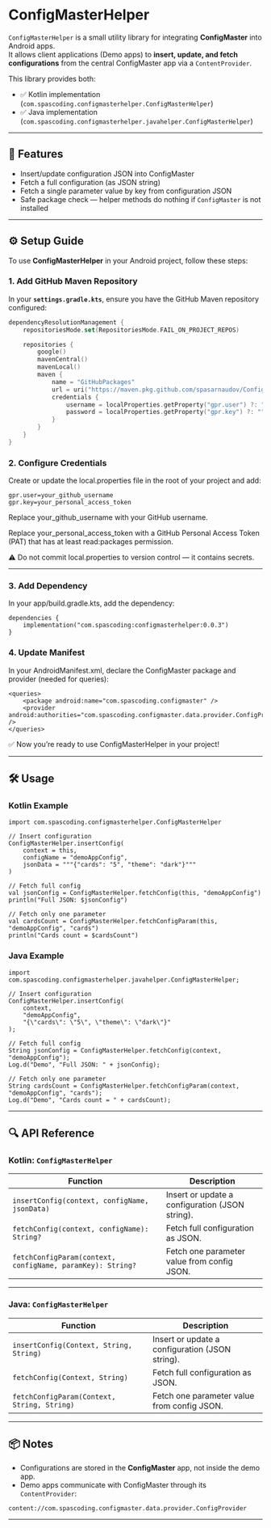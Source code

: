 # ConfigMasterHelper

`ConfigMasterHelper` is a small utility library for integrating **ConfigMaster** into Android apps.  
It allows client applications (Demo apps) to **insert, update, and fetch configurations** from the central ConfigMaster app via a `ContentProvider`.

This library provides both:
- ✅ Kotlin implementation (`com.spascoding.configmasterhelper.ConfigMasterHelper`)
- ✅ Java implementation (`com.spascoding.configmasterhelper.javahelper.ConfigMasterHelper`)

---

## 📌 Features

- Insert/update configuration JSON into ConfigMaster
- Fetch a full configuration (as JSON string)
- Fetch a single parameter value by key from configuration JSON
- Safe package check — helper methods do nothing if `ConfigMaster` is not installed

---

## ⚙️ Setup Guide

To use **ConfigMasterHelper** in your Android project, follow these steps:

### 1. Add GitHub Maven Repository

In your **`settings.gradle.kts`**, ensure you have the GitHub Maven repository configured:

```kotlin
dependencyResolutionManagement {
    repositoriesMode.set(RepositoriesMode.FAIL_ON_PROJECT_REPOS)

    repositories {
        google()
        mavenCentral()
        mavenLocal()
        maven {
            name = "GitHubPackages"
            url = uri("https://maven.pkg.github.com/spasarnaudov/ConfigMaster")
            credentials {
                username = localProperties.getProperty("gpr.user") ?: ""
                password = localProperties.getProperty("gpr.key") ?: ""
            }
        }
    }
}
```

### 2. Configure Credentials

Create or update the local.properties file in the root of your project and add:

```agsl
gpr.user=your_github_username
gpr.key=your_personal_access_token
```


Replace your_github_username with your GitHub username.

Replace your_personal_access_token with a GitHub Personal Access Token (PAT) that has at least read:packages permission.

⚠️ Do not commit local.properties to version control — it contains secrets.

---

### 3. Add Dependency

In your app/build.gradle.kts, add the dependency:

```agsl
dependencies {
    implementation("com.spascoding:configmasterhelper:0.0.3")
}
```

### 4. Update Manifest

In your AndroidManifest.xml, declare the ConfigMaster package and provider (needed for queries):

```agsl
<queries>
    <package android:name="com.spascoding.configmaster" />
    <provider android:authorities="com.spascoding.configmaster.data.provider.ConfigProvider" />
</queries>
```

✅ Now you’re ready to use ConfigMasterHelper in your project!

---

## 🛠 Usage

### Kotlin Example
```agsl
import com.spascoding.configmasterhelper.ConfigMasterHelper

// Insert configuration
ConfigMasterHelper.insertConfig(
    context = this,
    configName = "demoAppConfig",
    jsonData = """{"cards": "5", "theme": "dark"}"""
)

// Fetch full config
val jsonConfig = ConfigMasterHelper.fetchConfig(this, "demoAppConfig")
println("Full JSON: $jsonConfig")

// Fetch only one parameter
val cardsCount = ConfigMasterHelper.fetchConfigParam(this, "demoAppConfig", "cards")
println("Cards count = $cardsCount")
```

### Java Example
```agsl
import com.spascoding.configmasterhelper.javahelper.ConfigMasterHelper;

// Insert configuration
ConfigMasterHelper.insertConfig(
    context,
    "demoAppConfig",
    "{\"cards\": \"5\", \"theme\": \"dark\"}"
);

// Fetch full config
String jsonConfig = ConfigMasterHelper.fetchConfig(context, "demoAppConfig");
Log.d("Demo", "Full JSON: " + jsonConfig);

// Fetch only one parameter
String cardsCount = ConfigMasterHelper.fetchConfigParam(context, "demoAppConfig", "cards");
Log.d("Demo", "Cards count = " + cardsCount);
```

---

## 🔍 API Reference

### Kotlin: `ConfigMasterHelper`

| Function | Description |
|----------|-------------|
| `insertConfig(context, configName, jsonData)` | Insert or update a configuration (JSON string). |
| `fetchConfig(context, configName): String?` | Fetch full configuration as JSON. |
| `fetchConfigParam(context, configName, paramKey): String?` | Fetch one parameter value from config JSON. |

---

### Java: `ConfigMasterHelper`

| Function | Description |
|----------|-------------|
| `insertConfig(Context, String, String)` | Insert or update a configuration (JSON string). |
| `fetchConfig(Context, String)` | Fetch full configuration as JSON. |
| `fetchConfigParam(Context, String, String)` | Fetch one parameter value from config JSON. |

---

## 📦 Notes

- Configurations are stored in the **ConfigMaster** app, not inside the demo app.
- Demo apps communicate with ConfigMaster through its `ContentProvider`:

```content://com.spascoding.configmaster.data.provider.ConfigProvider```

---